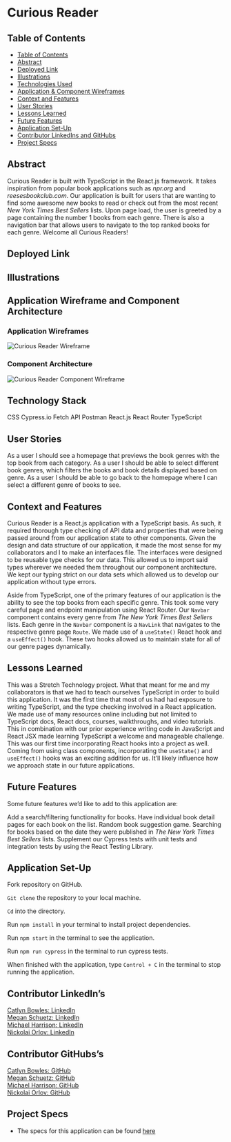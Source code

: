 # Curious Reader

## Table of Contents

- [Table of Contents](#table-of-contents)
- [Abstract](#abstract)
- [Deployed Link](#deployed-link])
- [Illustrations](#illustrations)
- [Technologies Used](#technologies-used)
- [Application & Component Wireframes](#application-and-component-wireframes)
- [Context and Features](#context-and-features)
- [User Stories](#user-stories)
- [Lessons Learned](#lessons-learned)
- [Future Features](#future-features)
- [Application Set-Up](#application-set-up)
- [Contributor LinkedIns and GitHubs](#contributor-linkedin-and-github)
- [Project Specs](#project-specs)

## Abstract

Curious Reader is built with TypeScript in the React.js framework. It takes inspiration from popular book applications such as _npr.org_ and _reesesbookclub.com_. Our application is built for users that are wanting to find some awesome new books to read or check out from the most recent _New York Times Best Sellers_ lists. Upon page load, the user is greeted by a page containing the number 1 books from each genre. There is also a navigation bar that allows users to navigate to the top ranked books for each genre. Welcome all Curious Readers! 

## Deployed Link
## Illustrations

## Application Wireframe and Component Architecture

### Application Wireframes

![Curious Reader Wireframe](https://user-images.githubusercontent.com/95496577/181833601-0fab9089-edde-493d-a01a-3c8ebe30d9e9.png) 

### Component Architecture

![Curious Reader Component Wireframe](https://user-images.githubusercontent.com/95496577/181833596-9272083a-7b94-4cf4-871c-7c801fc6e87e.png) 

## Technology Stack

CSS
Cypress.io
Fetch API
Postman
React.js
React Router
TypeScript

## User Stories

As a user I should see a homepage that previews the book genres with the top book from each category. 
As a user I should be able to select different book genres, which filters the books and book details displayed based on genre. 
As a user I should be able to go back to the homepage where I can select a different genre of books to see. 

## Context and Features

Curious Reader is a React.js application with a TypeScript basis. As such, it required thorough type checking of API data and properties that were being passed around from our application state to other components. Given the design and data structure of our application, it made the most sense for my collaborators and I to make an interfaces file. The interfaces were designed to be reusable type checks for our data. This allowed us to import said types wherever we needed them throughout our component architecture. We kept our typing strict on our data sets which allowed us to develop our application without type errors. 

Aside from TypeScript, one of the primary features of our application is the ability to see the top books from each specific genre. This took some very careful page and endpoint manipulation using React Router. Our `Navbar` component contains every genre from _The New York Times Best Sellers_ lists. Each genre in the `Navbar` component is a `NavLink` that navigates to the respective genre page `Route`. We made use of a `useState()` React hook and a `useEffect()` hook. These two hooks allowed us to maintain state for all of our genre pages dynamically. 

## Lessons Learned

This was a Stretch Technology project. What that meant for me and my collaborators is that we had to teach ourselves TypeScript in order to build this application. It was the first time that most of us had had exposure to writing TypeScript, and the type checking involved in a React application. We made use of many resources online including but not limited to TypeScript docs, React docs, courses, walkthroughs, and video tutorials. This in combination with our prior experience writing code in JavaScript and React JSX made learning TypeScript a welcome and manageable challenge. This was our first time incorporating React hooks into a project as well. Coming from using class components, incorporating the `useState()` and `useEffect()` hooks was an exciting addition for us. It’ll likely influence how we approach state in our future applications. 

## Future Features

Some future features we’d like to add to this application are:

Add a search/filtering functionality for books.
Have individual book detail pages for each book on the list.
Random book suggestion game. 
Searching for books based on the date they were published in _The New York Times Best Sellers_ lists.
Supplement our Cypress tests with unit tests and integration tests by using the React Testing Library.

## Application Set-Up

Fork repository on GitHub.

`Git clone` the repository to your local machine.

`Cd` into the directory.

Run `npm install` in your terminal to install project dependencies.

Run `npm start` in the terminal to see the application. 

Run `npm run cypress` in the terminal  to run cypress tests. 

When finished with the application, type `Control + C` in the terminal to stop running the application. 

## Contributor LinkedIn’s

[Catlyn Bowles: LinkedIn](https://www.linkedin.com/in/catlyn-bowles/)      
[Megan Schuetz: LinkedIn](https://www.linkedin.com/in/megan-schuetz/)     
[Michael Harrison: LinkedIn](https://www.linkedin.com/in/michael-j-harrison57/)    
[Nickolai Orlov: LinkedIn](https://www.linkedin.com/in/nickolaio/)     

## Contributor GitHubs’s

[Catlyn Bowles: GitHub](https://github.com/catlynbowles)       
[Megan Schuetz: GitHub](https://github.com/megschuetz)       
[Michael Harrison: GitHub](https://github.com/mikeharrison57)     
[Nickolai Orlov: GitHub](https://github.com/orlov-n)      

## Project Specs

- The specs for this application can be found 
[here](https://frontend.turing.edu/projects/module-3/stretch.html)